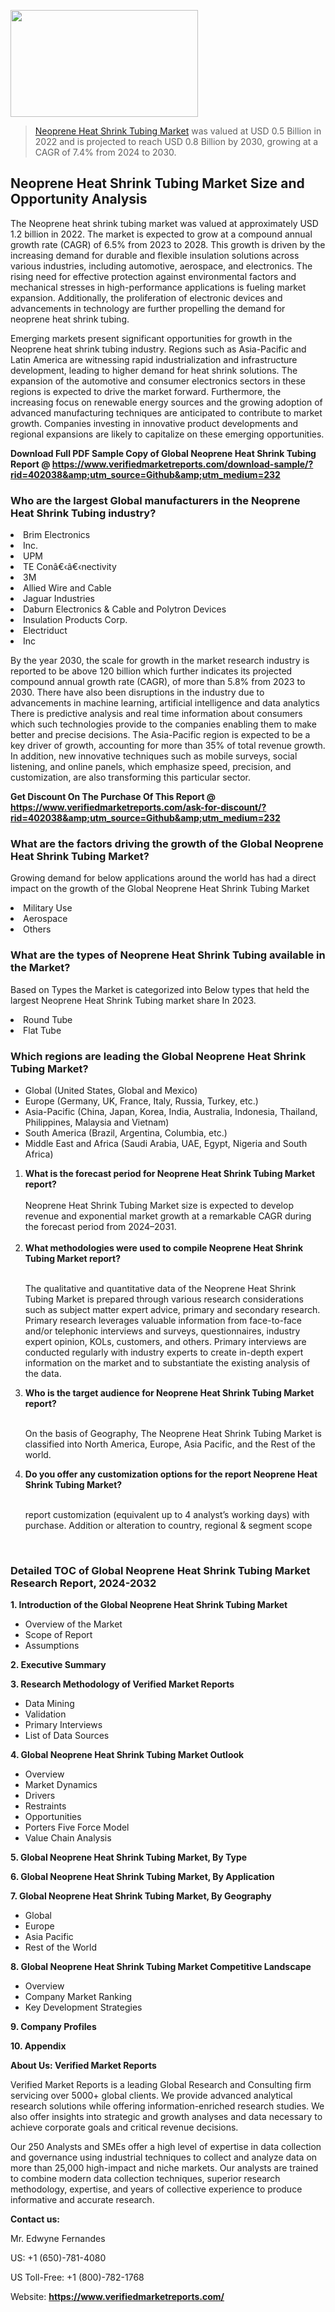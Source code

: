 <img src="https://ffe5etoiles.com/wp-content/uploads/2024/12/MST1-300x171.png" alt="" width="300" height="171" class="alignnone size-medium wp-image-20088" /><blockquote><p><p><a href="https://www.verifiedmarketreports.com/download-sample/?rid=402038&utm_source=Github&utm_medium=232" target="_blank">Neoprene Heat Shrink Tubing Market</a> was valued at USD 0.5 Billion in 2022 and is projected to reach USD 0.8 Billion by 2030, growing at a CAGR of 7.4% from 2024 to 2030.</p></blockquote><p><h2>Neoprene Heat Shrink Tubing Market Size and Opportunity Analysis</h2> <p>The Neoprene heat shrink tubing market was valued at approximately USD 1.2 billion in 2022. The market is expected to grow at a compound annual growth rate (CAGR) of 6.5% from 2023 to 2028. This growth is driven by the increasing demand for durable and flexible insulation solutions across various industries, including automotive, aerospace, and electronics. The rising need for effective protection against environmental factors and mechanical stresses in high-performance applications is fueling market expansion. Additionally, the proliferation of electronic devices and advancements in technology are further propelling the demand for neoprene heat shrink tubing.</p> <p>Emerging markets present significant opportunities for growth in the Neoprene heat shrink tubing industry. Regions such as Asia-Pacific and Latin America are witnessing rapid industrialization and infrastructure development, leading to higher demand for heat shrink solutions. The expansion of the automotive and consumer electronics sectors in these regions is expected to drive the market forward. Furthermore, the increasing focus on renewable energy sources and the growing adoption of advanced manufacturing techniques are anticipated to contribute to market growth. Companies investing in innovative product developments and regional expansions are likely to capitalize on these emerging opportunities.</p> </p><p class=""><strong>Download Full PDF Sample Copy of Global Neoprene Heat Shrink Tubing Report @ <a href="https://www.verifiedmarketreports.com/download-sample/?rid=402038&amp;utm_source=Github&amp;utm_medium=232" target="_blank">https://www.verifiedmarketreports.com/download-sample/?rid=402038&amp;utm_source=Github&amp;utm_medium=232</a></strong></p><h3 id="" class="">Who are the largest Global manufacturers in the Neoprene Heat Shrink Tubing industry?</h3><p><li>Brim Electronics</li><li> Inc.</li><li> UPM</li><li> TE Conâ€‹â€‹nectivity</li><li> 3M</li><li> Allied Wire and Cable</li><li> Jaguar Industries</li><li> Daburn Electronics & Cable and Polytron Devices</li><li> Insulation Products Corp.</li><li> Electriduct</li><li> Inc</li></p><div class=""><div class="" dir="" data-message-author-role="" data-message-id="" data-message-model-slug=""><div class=""><div class=""><div class=""><div class="" dir="" data-message-author-role="" data-message-id="" data-message-model-slug=""><div class=""><div class=""><p>By the year 2030, the scale for growth in the market research industry is reported to be above 120 billion which further indicates its projected compound annual growth rate (CAGR), of more than 5.8% from 2023 to 2030. There have also been disruptions in the industry due to advancements in machine learning, artificial intelligence and data analytics There is predictive analysis and real time information about consumers which such technologies provide to the companies enabling them to make better and precise decisions. The Asia-Pacific region is expected to be a key driver of growth, accounting for more than 35% of total revenue growth. In addition, new innovative techniques such as mobile surveys, social listening, and online panels, which emphasize speed, precision, and customization, are also transforming this particular sector.</p><p><strong>Get Discount On The Purchase Of This Report @&nbsp; <a href="https://www.verifiedmarketreports.com/ask-for-discount/?rid=402038&amp;utm_source=Github&amp;utm_medium=232" target="_blank">https://www.verifiedmarketreports.com/ask-for-discount/?rid=402038&amp;utm_source=Github&amp;utm_medium=232</a></strong></p></div></div></div></div></div></div></div></div><h3 id="" class="">What are the factors driving the growth of the Global Neoprene Heat Shrink Tubing Market?</h3><p id="" class="">Growing demand for below applications around the world has had a direct impact on the growth of the Global Neoprene Heat Shrink Tubing Market</p><p id="" class=""><li>Military Use</li><li> Aerospace</li><li> Others</li></p><h3 id="" class="">What are the types of Neoprene Heat Shrink Tubing available in the Market?</h3><p id="" class="">Based on Types the Market is categorized into Below types that held the largest Neoprene Heat Shrink Tubing market share In 2023.</p><p id="" class=""><li>Round Tube</li><li> Flat Tube</li></p><h3 id="" class="">Which regions are leading the Global Neoprene Heat Shrink Tubing Market?</h3><ul><li>Global (United States, Global and Mexico)</li><li>Europe (Germany, UK, France, Italy, Russia, Turkey, etc.)</li><li>Asia-Pacific (China, Japan, Korea, India, Australia, Indonesia, Thailand, Philippines, Malaysia and Vietnam)</li><li>South America (Brazil, Argentina, Columbia, etc.)</li><li>Middle East and Africa (Saudi Arabia, UAE, Egypt, Nigeria and South Africa)</li></ul><p><ol><li><strong>What is the forecast period for Neoprene Heat Shrink Tubing Market report?<br /></strong><br /><span data-sheets-root="1" data-sheets-value="{&quot;1&quot;:2,&quot;2&quot;:&quot;XXXX size is expected to develop revenue and exponential market growth at a remarkable CAGR during the forecast period from 2024&ndash;2030.&quot;}" data-sheets-userformat="{&quot;2&quot;:12674,&quot;4&quot;:{&quot;1&quot;:2,&quot;2&quot;:16776960},&quot;10&quot;:2,&quot;11&quot;:0,&quot;15&quot;:&quot;Arial&quot;,&quot;16&quot;:12}">Neoprene Heat Shrink Tubing Market size is expected to develop revenue and exponential market growth at a remarkable CAGR during the forecast period from 2024&ndash;2031.</span><br /><br /></li><li><strong>What methodologies were used to compile Neoprene Heat Shrink Tubing Market report?<br /><br /></strong><p>The qualitative and quantitative data of the&nbsp;Neoprene Heat Shrink Tubing Market is prepared through various research considerations such as subject matter expert advice, primary and secondary research. Primary research leverages valuable information from face-to-face and/or telephonic interviews and surveys, questionnaires, industry expert opinion, KOLs, customers, and others. Primary interviews are conducted regularly with industry experts to create in-depth expert information on the market and to substantiate the existing analysis of the data.&nbsp;</p></li><li><strong>Who is the target audience for Neoprene Heat Shrink Tubing Market report?<br /><br /></strong><p>On the basis of Geography, The&nbsp;Neoprene Heat Shrink Tubing Market is classified into North America, Europe, Asia Pacific, and the Rest of the world.</p></li><li><strong>Do you offer any customization options for the report Neoprene Heat Shrink Tubing Market?<br /><br /></strong><p>report customization (equivalent up to 4 analyst&rsquo;s working days) with purchase. Addition or alteration to country, regional &amp; segment scope</p><p>&nbsp;</p></li></ol></p><h3 id="" class="">Detailed TOC of Global Neoprene Heat Shrink Tubing Market Research Report, 2024-2032</h3><p id="" class=""><strong>1. Introduction of the Global Neoprene Heat Shrink Tubing Market</strong></p><ul><li>Overview of the Market</li><li>Scope of Report</li><li>Assumptions</li></ul><p id="" class=""><strong>2. Executive Summary</strong></p><p id="" class=""><strong>3. Research Methodology of&nbsp;Verified Market Reports</strong></p><ul><li>Data Mining</li><li>Validation</li><li>Primary Interviews</li><li>List of Data Sources</li></ul><p id="" class=""><strong>4. Global Neoprene Heat Shrink Tubing Market Outlook</strong></p><ul><li>Overview</li><li>Market Dynamics</li><li>Drivers</li><li>Restraints</li><li>Opportunities</li><li>Porters Five Force Model</li><li>Value Chain Analysis</li></ul><p id="" class=""><strong>5. Global Neoprene Heat Shrink Tubing Market, By&nbsp;Type</strong></p><p id="" class=""><strong>6. Global Neoprene Heat Shrink Tubing Market, By Application</strong></p><p id="" class=""><strong>7. Global Neoprene Heat Shrink Tubing Market, By Geography</strong></p><ul><li>Global</li><li>Europe</li><li>Asia Pacific</li><li>Rest of the World</li></ul><p id="" class=""><strong>8. Global Neoprene Heat Shrink Tubing Market Competitive Landscape</strong></p><ul><li>Overview</li><li>Company Market Ranking</li><li>Key Development Strategies</li></ul><p id="" class=""><strong>9. Company Profiles</strong></p><p id="" class=""><strong>10. Appendix</strong></p><p id="" class=""><strong>About Us: Verified Market Reports</strong></p><p id="" class="">Verified Market Reports is a leading Global Research and Consulting firm servicing over 5000+ global clients. We provide advanced analytical research solutions while offering information-enriched research studies. We also offer insights into strategic and growth analyses and data necessary to achieve corporate goals and critical revenue decisions.</p><p id="" class="">Our 250 Analysts and SMEs offer a high level of expertise in data collection and governance using industrial techniques to collect and analyze data on more than 25,000 high-impact and niche markets. Our analysts are trained to combine modern data collection techniques, superior research methodology, expertise, and years of collective experience to produce informative and accurate research.</p><p id="" class=""><strong>Contact us:</strong></p><p id="" class="">Mr. Edwyne Fernandes</p><p id="" class="">US: +1 (650)-781-4080</p><p id="" class="">US Toll-Free: +1 (800)-782-1768</p><p id="" class="">Website: <a target="" data-test-app-aware-link=""><strong>https://www.verifiedmarketreports.com/</strong></a></p>
